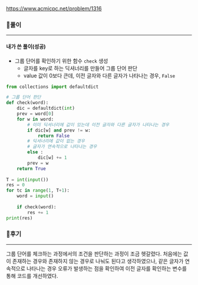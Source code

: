https://www.acmicpc.net/problem/1316



### 📌풀이

----

#### 내가 쓴 풀이(성공)

- 그룹 단어를 확인하기 위한 함수 `check` 생성
  - 글자를 key로 하는 딕셔너리를 만들어 그룹 단어 판단
  - value 값이 0보다 큰데, 이전 글자와 다른 글자가 나타나는 경우, `False`

```python
from collections import defaultdict

# 그룹 단어 판단
def check(word):
    dic = defaultdict(int)
    prev = word[0]
    for w in word:
        # 이미 딕셔너리에 값이 있는데 이전 글자와 다른 글자가 나타나는 경우
        if dic[w] and prev != w:
            return False
        # 딕셔너리에 값이 없는 경우
        # 글자가 연속적으로 나타나는 경우
        else :
            dic[w] += 1
        prev = w
    return True
    
T = int(input())
res = 0
for tc in range(1, T+1):
    word = input()
    
    if check(word):
        res += 1
print(res)
```





### 📌후기

------

그룹 단어를 체크하는 과정에서의 조건을 판단하는 과정이 조금 헷갈렸다. 처음에는 값이 존재하는 경우와 존재하지 않는 경우로 나눠도 된다고 생각하였으나, 같은 글자가 연속적으로 나타나는 경우 오류가 발생하는 점을 확인하여 이전 글자를 확인하는 변수를 통해 코드를 개선하였다.